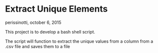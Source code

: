 # Extract Unique Elements
perissinotti, october 6, 2015

This project is to develop a bash shell script.

The script will function to extract the unique values from a column from a .csv file and saves them to a file
